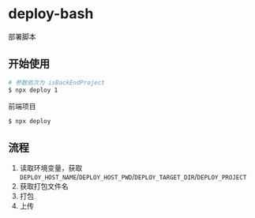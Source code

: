 # deploy-bash



部署脚本

## 开始使用

```bash
# 参数依次为 isBackEndProject
$ npx deploy 1
```

前端项目

```bash
$ npx deploy
```

## 流程

1. 读取环境变量，获取`DEPLOY_HOST_NAME`/`DEPLOY_HOST_PWD`/`DEPLOY_TARGET_DIR`/`DEPLOY_PROJECT`
2. 获取打包文件名
3. 打包
4. 上传



